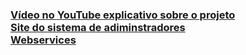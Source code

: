 <h3>
 <a href="https://youtu.be/ieblZqM2L_0">Vídeo no YouTube explicativo sobre o projeto</a> <br />
 <a href="https://ferrugem.azurewebsites.net/login.xhtml">Site do sistema de adiminstradores</a> <br />
 <a href="https://ferrugem.azurewebsites.net/">Webservices</a> <br />
<h3>
